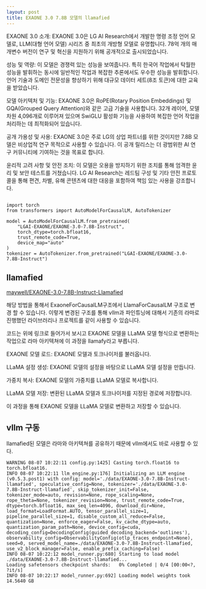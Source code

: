 ```yaml
---
layout: post
title: EXAONE 3.0 7.8B 모델의 llamafied
---
```


EXAONE 3.0 소개: EXAONE 3.0은 LG AI Research에서 개발한 명령 조정 언어 모델로, LLM(대형 언어 모델) 시리즈 중 최초의 개방형 모델로 유명합니다. 78억 개의 매개변수 버전이 연구 및 혁신을 지원하기 위해 공개적으로 출시되었습니다.

성능 및 역량: 이 모델은 경쟁력 있는 성능을 보여줍니다. 특히 한국어 작업에서 탁월한 성능을 발휘하는 동시에 일반적인 작업과 복잡한 추론에서도 우수한 성능을 발휘합니다. 언어 기술과 도메인 전문성을 향상하기 위해 대규모 데이터 세트(8조 토큰)에 대한 교육을 받았습니다.

모델 아키텍처 및 기능: EXAONE 3.0은 RoPE(Rotary Position Embeddings) 및 GQA(Grouped Query Attention)와 같은 고급 기술을 사용합니다. 32개 레이어, 모델 차원 4,096개로 이루어져 있으며 SwiGLU 활성화 기능을 사용하여 복잡한 언어 작업을 처리하는 데 최적화되어 있습니다.

공개 가용성 및 사용: EXAONE 3.0은 주로 LG의 상업 파트너를 위한 것이지만 7.8B 모델은 비상업적 연구 목적으로 사용할 수 있습니다. 이 공개 릴리스는 더 광범위한 AI 연구 커뮤니티에 기여하는 것을 목표로 합니다.

윤리적 고려 사항 및 안전 조치: 이 모델은 오용을 방지하기 위한 조치를 통해 엄격한 윤리 및 보안 테스트를 거쳤습니다. LG AI Research는 레드팀 구성 및 기타 안전 프로토콜을 통해 편견, 차별, 유해 콘텐츠에 대한 대응을 포함하여 책임 있는 사용을 강조합니다.

```

import torch
from transformers import AutoModelForCausalLM, AutoTokenizer
 
model = AutoModelForCausalLM.from_pretrained(
    "LGAI-EXAONE/EXAONE-3.0-7.8B-Instruct",
    torch_dtype=torch.bfloat16,
    trust_remote_code=True,
    device_map="auto"
)
tokenizer = AutoTokenizer.from_pretrained("LGAI-EXAONE/EXAONE-3.0-7.8B-Instruct")

```


## llamafied

[maywell/EXAONE-3.0-7.8B-Instruct-Llamafied](https://huggingface.co/maywell/EXAONE-3.0-7.8B-Instruct-Llamafied)

해당 방법을 통해서 ExaoneForCausalLM구조에서 LlamaForCausalLM 구조로 변경 할 수 있습니다. 이렇게 변경된 구조를 통해 vllm과 파인튜닝에 대해서 기존의 라마로 진행했던 라이브러리나 프로젝트를 같이 사용할 수 있습니다. 

코드는 위에 링크로 들어가서 보시고 EXAONE 모델을 LLaMA 모델 형식으로 변환하는 작업으로 라마 아키텍쳐에 이 과정을 llamafy라고 부릅니다.

EXAONE 모델 로드: EXAONE 모델과 토크나이저를 불러옵니다.

LLaMA 설정 생성: EXAONE 모델의 설정을 바탕으로 LLaMA 모델 설정을 만듭니다.

가중치 복사: EXAONE 모델의 가중치를 LLaMA 모델로 복사합니다.

LLaMA 모델 저장: 변환된 LLaMA 모델과 토크나이저를 지정된 경로에 저장합니다.

이 과정을 통해 EXAONE 모델을 LLaMA 모델로 변환하고 저장할 수 있습니다.

## vllm 구동
llamafied된 모델은 라마와 아키텍쳐를 공유하기 때문에 vllm에서도 바로 사용할 수 있다. 

```
WARNING 08-07 10:22:11 config.py:1425] Casting torch.float16 to torch.bfloat16.
INFO 08-07 10:22:11 llm_engine.py:176] Initializing an LLM engine (v0.5.3.post1) with config: model='./data/EXAONE-3.0-7.8B-Instruct-llamafied', speculative_config=None, tokenizer='./data/EXAONE-3.0-7.8B-Instruct-llamafied', skip_tokenizer_init=False, tokenizer_mode=auto, revision=None, rope_scaling=None, rope_theta=None, tokenizer_revision=None, trust_remote_code=True, dtype=torch.bfloat16, max_seq_len=4096, download_dir=None, load_format=LoadFormat.AUTO, tensor_parallel_size=1, pipeline_parallel_size=1, disable_custom_all_reduce=False, quantization=None, enforce_eager=False, kv_cache_dtype=auto, quantization_param_path=None, device_config=cuda, decoding_config=DecodingConfig(guided_decoding_backend='outlines'), observability_config=ObservabilityConfig(otlp_traces_endpoint=None), seed=0, served_model_name=./data/EXAONE-3.0-7.8B-Instruct-llamafied, use_v2_block_manager=False, enable_prefix_caching=False)
INFO 08-07 10:22:12 model_runner.py:680] Starting to load model ./data/EXAONE-3.0-7.8B-Instruct-llamafied...
Loading safetensors checkpoint shards:   0% Completed | 0/4 [00:00<?, ?it/s]
INFO 08-07 10:22:17 model_runner.py:692] Loading model weights took 14.5640 GB
```


